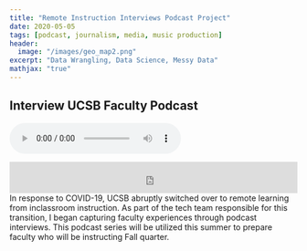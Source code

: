 ```yaml
---
title: "Remote Instruction Interviews Podcast Project"
date: 2020-05-05
tags: [podcast, journalism, media, music production]
header:
  image: "/images/geo_map2.png"
excerpt: "Data Wrangling, Data Science, Messy Data"
mathjax: "true"
---
```


## Interview UCSB Faculty Podcast

<audio controls src="images/horst_interview 5-16-20.mp3" type="audio/mpeg">Hello</audio>

<iframe width="100%" height="55" src="https://iradeo.com/station/embed/160270" frameborder="0" scrolling="no" allow="autoplay"></iframe>
In response to COVID-19, UCSB abruptly switched over to remote learning from inclassroom instruction. As part of the tech team responsible for this transition, I began capturing faculty experiences through podcast interviews.  This podcast series will be utilized this summer to prepare faculty who will be instructing Fall quarter. 
